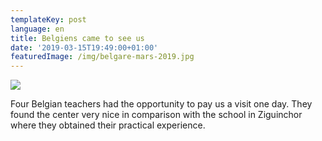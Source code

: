 ```yaml
---
templateKey: post
language: en
title: Belgiens came to see us
date: '2019-03-15T19:49:00+01:00'
featuredImage: /img/belgare-mars-2019.jpg
---
```

![](/img/belgare-mars-2019.jpg)

Four Belgian teachers had the opportunity to pay us a visit one day. They found the center very nice in comparison with the school in Ziguinchor where they obtained their practical experience.
